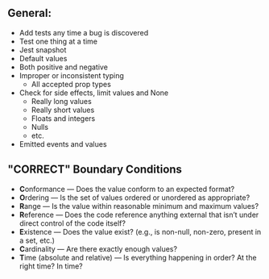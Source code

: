 ## General:
- Add tests any time a bug is discovered
- Test one thing at a time
- Jest snapshot
- Default values
- Both positive and negative
- Improper or inconsistent typing
  - All accepted prop types
- Check for side effects, limit values and None
  - Really long values
  - Really short values
  - Floats and integers
  - Nulls
  - etc.
- Emitted events and values

## "CORRECT" Boundary Conditions
- **C**onformance — Does the value conform to an expected format?
- **O**rdering — Is the set of values ordered or unordered as appropriate?
- **R**ange — Is the value within reasonable minimum and maximum values?
- **R**eference — Does the code reference anything external that isn’t under direct control
of the code itself?
- **E**xistence — Does the value exist? (e.g., is non-null, non-zero, present in a set, etc.)
- **C**ardinality — Are there exactly enough values?
- **T**ime (absolute and relative) — Is everything happening in order? At the right time?
In time?
